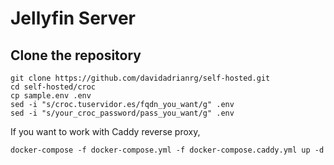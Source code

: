 # Jellyfin Server

## Clone the repository

```
git clone https://github.com/davidadrianrg/self-hosted.git
cd self-hosted/croc
cp sample.env .env
sed -i "s/croc.tuservidor.es/fqdn_you_want/g" .env
sed -i "s/your_croc_password/pass_you_want/g" .env
```

If you want to work with Caddy reverse proxy,

```
docker-compose -f docker-compose.yml -f docker-compose.caddy.yml up -d
```
